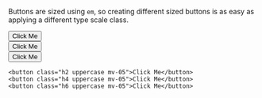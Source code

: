 Buttons are sized using `em`, so creating different sized buttons is as easy as applying a different type scale class.

<div class="demo px-2 mt-2">
  <button class="h2 uppercase mv-05">Click Me</button>
  <br>
  <button class="h4 uppercase mv-05">Click Me</button>
  <br>
  <button class="h6 uppercase mv-05">Click Me</button>
</div>

    <button class="h2 uppercase mv-05">Click Me</button>
    <button class="h4 uppercase mv-05">Click Me</button>
    <button class="h6 uppercase mv-05">Click Me</button>
